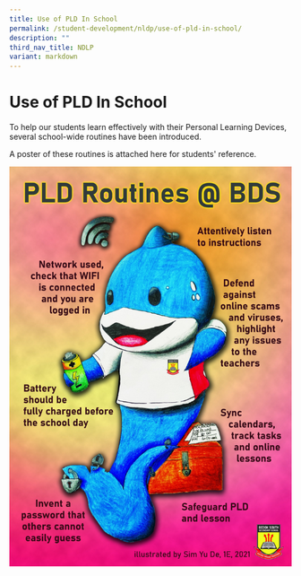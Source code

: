 ```yaml
---
title: Use of PLD In School
permalink: /student-development/nldp/use-of-pld-in-school/
description: ""
third_nav_title: NDLP
variant: markdown
---
```

Use of PLD In School
====================

To help our students learn effectively with their Personal Learning Devices, several school-wide routines have been introduced. 
  
A poster of these routines is attached here for students' reference.

![PLD Routine Poster](/images/PLD%20Routine%20Poster%20by%20Sim%20Yu%20De.jpg)
